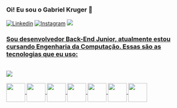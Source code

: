 
### Oi! Eu sou o Gabriel Kruger 👊 

[![Linkedin](https://img.shields.io/badge/LinkedIn-0077B5?style=for-the-badge&logo=linkedin&logoColor=white)](https://www.linkedin.com/in/gabriel-kruger-8b57a1224/) 
[![Instagram](https://img.shields.io/badge/Instagram-E4405F?style=for-the-badge&logo=instagram&logoColor=white)](https://www.instagram.com/krugerxzz/)
<a href="mailto:krugergabriel278@gmail.com"><img src="https://img.shields.io/badge/Gmail-D14836?style=for-the-badge&logo=gmail&logoColor=white"/>

### Sou desenvolvedor Back-End Junior, atualmente estou cursando Engenharia da Computação. Essas são as tecnologias que eu uso: 
<br/>
<div>
    <a href="https://github.com/uKRUGER11">
    <img src= "https://github-readme-stats.vercel.app/api/top-langs/?username=ukruger11&layout=compact&langs_count=3&theme=github_dark"/>
<div/>
<div style="display: inline_block"><br/>
    <img align="center" height="50" width="50" src = "https://cdn.jsdelivr.net/gh/devicons/devicon/icons/java/java-original.svg" /> 
    <img align="center" height="50" width="50" src = "https://cdn.jsdelivr.net/gh/devicons/devicon/icons/python/python-original.svg" />
    <img align="center" height="50" width="50" src = "https://cdn.jsdelivr.net/gh/devicons/devicon/icons/nodejs/nodejs-original-wordmark.svg"/>
    <img align="center" height="50" width="50" src = "https://cdn.jsdelivr.net/gh/devicons/devicon/icons/django/django-original.svg"/>
    <img align="center" height="50" width="50" src = "https://cdn.jsdelivr.net/gh/devicons/devicon/icons/spring/spring-original-wordmark.svg"/>
    <img align="center" height="50" width="50" src = "https://cdn.jsdelivr.net/gh/devicons/devicon/icons/mongodb/mongodb-original-wordmark.svg" />
    <img align="center" height="50" width="50" src = "https://cdn.jsdelivr.net/gh/devicons/devicon/icons/mysql/mysql-original-wordmark.svg"/>
<div/><br/>

    
